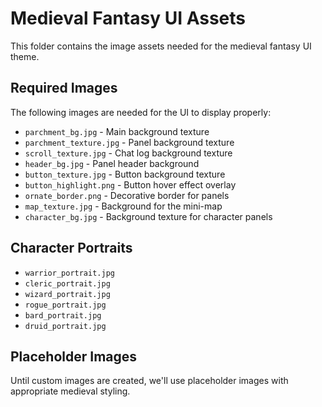 # Medieval Fantasy UI Assets

This folder contains the image assets needed for the medieval fantasy UI theme.

## Required Images

The following images are needed for the UI to display properly:

- `parchment_bg.jpg` - Main background texture
- `parchment_texture.jpg` - Panel background texture
- `scroll_texture.jpg` - Chat log background texture
- `header_bg.jpg` - Panel header background
- `button_texture.jpg` - Button background texture
- `button_highlight.png` - Button hover effect overlay
- `ornate_border.png` - Decorative border for panels
- `map_texture.jpg` - Background for the mini-map
- `character_bg.jpg` - Background texture for character panels

## Character Portraits

- `warrior_portrait.jpg`
- `cleric_portrait.jpg`
- `wizard_portrait.jpg`
- `rogue_portrait.jpg`
- `bard_portrait.jpg`
- `druid_portrait.jpg`

## Placeholder Images

Until custom images are created, we'll use placeholder images with appropriate medieval styling.
